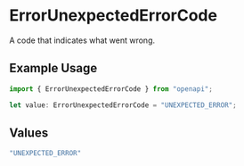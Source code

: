 # ErrorUnexpectedErrorCode

A code that indicates what went wrong.

## Example Usage

```typescript
import { ErrorUnexpectedErrorCode } from "openapi";

let value: ErrorUnexpectedErrorCode = "UNEXPECTED_ERROR";
```

## Values

```typescript
"UNEXPECTED_ERROR"
```